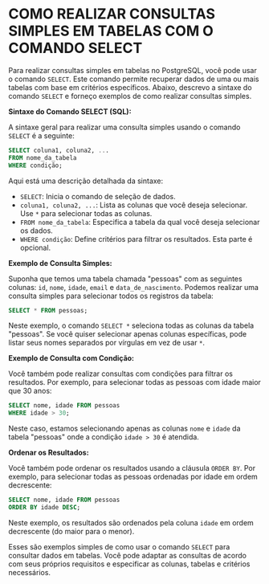 # COMO REALIZAR CONSULTAS SIMPLES EM TABELAS COM O COMANDO SELECT
Para realizar consultas simples em tabelas no PostgreSQL, você pode usar o comando `SELECT`. Este comando permite recuperar dados de uma ou mais tabelas com base em critérios específicos. Abaixo, descrevo a sintaxe do comando `SELECT` e forneço exemplos de como realizar consultas simples.

**Sintaxe do Comando SELECT (SQL):**

A sintaxe geral para realizar uma consulta simples usando o comando `SELECT` é a seguinte:

```sql
SELECT coluna1, coluna2, ...
FROM nome_da_tabela
WHERE condição;
```

Aqui está uma descrição detalhada da sintaxe:

- `SELECT`: Inicia o comando de seleção de dados.
- `coluna1, coluna2, ...`: Lista as colunas que você deseja selecionar. Use `*` para selecionar todas as colunas.
- `FROM nome_da_tabela`: Especifica a tabela da qual você deseja selecionar os dados.
- `WHERE condição`: Define critérios para filtrar os resultados. Esta parte é opcional.

**Exemplo de Consulta Simples:**

Suponha que temos uma tabela chamada "pessoas" com as seguintes colunas: `id`, `nome`, `idade`, `email` e `data_de_nascimento`. Podemos realizar uma consulta simples para selecionar todos os registros da tabela:

```sql
SELECT * FROM pessoas;
```

Neste exemplo, o comando `SELECT *` seleciona todas as colunas da tabela "pessoas". Se você quiser selecionar apenas colunas específicas, pode listar seus nomes separados por vírgulas em vez de usar `*`.

**Exemplo de Consulta com Condição:**

Você também pode realizar consultas com condições para filtrar os resultados. Por exemplo, para selecionar todas as pessoas com idade maior que 30 anos:

```sql
SELECT nome, idade FROM pessoas
WHERE idade > 30;
```

Neste caso, estamos selecionando apenas as colunas `nome` e `idade` da tabela "pessoas" onde a condição `idade > 30` é atendida.

**Ordenar os Resultados:**

Você também pode ordenar os resultados usando a cláusula `ORDER BY`. Por exemplo, para selecionar todas as pessoas ordenadas por idade em ordem decrescente:

```sql
SELECT nome, idade FROM pessoas
ORDER BY idade DESC;
```

Neste exemplo, os resultados são ordenados pela coluna `idade` em ordem decrescente (do maior para o menor).

Esses são exemplos simples de como usar o comando `SELECT` para consultar dados em tabelas. Você pode adaptar as consultas de acordo com seus próprios requisitos e especificar as colunas, tabelas e critérios necessários.